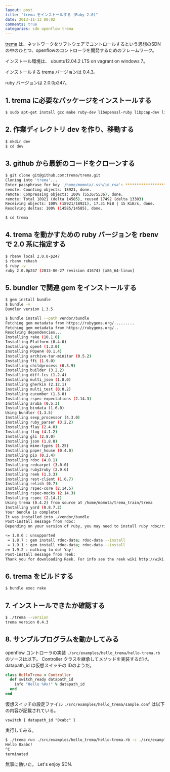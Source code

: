 ```yaml
---
layout: post
title: "trema をインストールする (Ruby 2.0)"
date: 2013-11-13 00:02
comments: true
categories: sdn openflow trema
---
```


[trema](https://github.com/trema/trema) は、ネットワークをソフトウェアでコントロールするという思想のSDNの中のひとつ、openflowのコントローラを開発するためのフレームワーク。

インストール環境は、 ubuntu12.04.2 LTS on vagrant on windows 7。

インストールする trema バージョンは 0.4.3。

ruby バージョンは 2.0.0p247。

<!-- more -->

## 1. trema に必要なパッケージをインストールする

```sh
$ sudo apt-get install gcc make ruby-dev libopenssl-ruby libpcap-dev libsqlite3-dev libglib2.0-dev
```

## 2. 作業ディレクトリ dev を作り、移動する

```sh
$ mkdir dev
$ cd dev
```

## 3. github から最新のコードをクローンする

```sh
$ git clone git@github.com:trema/trema.git
Cloning into 'trema'...
Enter passphrase for key '/home/momota/.ssh/id_rsa': *********************
remote: Counting objects: 18921, done.
remote: Compressing objects: 100% (5536/5536), done.
remote: Total 18921 (delta 14585), reused 17492 (delta 13303)
Receiving objects: 100% (18921/18921), 17.31 MiB | 15 KiB/s, done.
Resolving deltas: 100% (14585/14585), done.

$ cd trema
```

## 4. trema を動かすための ruby バージョンを rbenv で 2.0 系に指定する

```sh
$ rbenv local 2.0.0-p247
$ rbenv rehash
$ ruby -v
ruby 2.0.0p247 (2013-06-27 revision 41674) [x86_64-linux]
```

## 5. bundler で関連 gem をインストールする

```sh
$ gem install bundle
$ bundle -v
Bundler version 1.3.5

$ bundle install --path vendor/bundle
Fetching gem metadata from https://rubygems.org/.........
Fetching gem metadata from https://rubygems.org/..
Resolving dependencies...
Installing rake (10.1.0)
Installing Platform (0.4.0)
Installing open4 (1.3.0)
Installing POpen4 (0.1.4)
Installing archive-tar-minitar (0.5.2)
Installing ffi (1.9.0)
Installing childprocess (0.3.9)
Installing builder (3.2.2)
Installing diff-lcs (1.2.4)
Installing multi_json (1.8.0)
Installing gherkin (2.12.1)
Installing multi_test (0.0.2)
Installing cucumber (1.3.8)
Installing rspec-expectations (2.14.3)
Installing aruba (0.5.3)
Installing bindata (1.6.0)
Using bundler (1.3.5)
Installing sexp_processor (4.3.0)
Installing ruby_parser (3.2.2)
Installing flay (2.4.0)
Installing flog (4.1.2)
Installing gli (2.8.0)
Installing json (1.8.0)
Installing mime-types (1.25)
Installing paper_house (0.4.0)
Installing pio (0.2.4)
Installing rdoc (4.0.1)
Installing redcarpet (3.0.0)
Installing ruby2ruby (2.0.6)
Installing reek (1.3.3)
Installing rest-client (1.6.7)
Installing relish (0.7)
Installing rspec-core (2.14.5)
Installing rspec-mocks (2.14.3)
Installing rspec (2.14.1)
Using trema (0.4.2) from source at /home/momota/trema_train/trema
Installing yard (0.8.7.2)
Your bundle is complete!
It was installed into ./vendor/bundle
Post-install message from rdoc:
Depending on your version of ruby, you may need to install ruby rdoc/ri data:

<= 1.8.6 : unsupported
 = 1.8.7 : gem install rdoc-data; rdoc-data --install
 = 1.9.1 : gem install rdoc-data; rdoc-data --install
>= 1.9.2 : nothing to do! Yay!
Post-install message from reek:
Thank you for downloading Reek. For info see the reek wiki http://wiki.github.com/troessner/reek
```

## 6. trema をビルドする

```sh
$ bundle exec rake
```


## 7. インストールできたか確認する

```sh
$ ./trema --version
trema version 0.4.3
```


## 8. サンプルプログラムを動かしてみる

openflow コントローラの実装 `./src/examples/hello_trema/hello-trema.rb` のソースは以下。
Controller クラスを継承してメソッドを実装するだけ。
datapath_id は仮想スイッチの IDのようだ。

```ruby
class HelloTrema < Controller
  def switch_ready datapath_id
    info "Hello %#x!" % datapath_id
  end
end
```

仮想スイッチの設定ファイル `./src/examples/hello_trema/sample.conf` は以下の内容が記載されている。

```
vswitch { datapath_id "0xabc" }
```

実行してみる。

```sh
$ ./trema run ./src/examples/hello_trema/hello-trema.rb -c ./src/examples/hello_trema/sample.conf
Hello 0xabc!
^C
terminated
```

無事に動いた。
Let's enjoy SDN.
